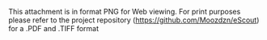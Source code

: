 This attachment is in format PNG for Web viewing.
For print purposes please refer to the project repository
(https://github.com/Moozdzn/eScout) for a .PDF and .TIFF format

 
